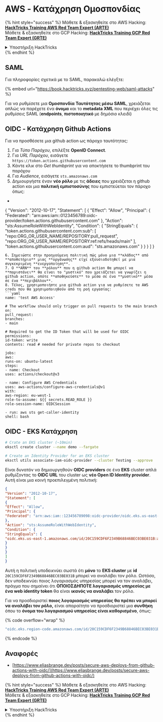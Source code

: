 # AWS - Κατάχρηση Ομοσπονδίας

{% hint style="success" %}
Μάθετε & εξασκηθείτε στο AWS Hacking:<img src="../../../.gitbook/assets/image (1) (1) (1) (1).png" alt="" data-size="line">[**HackTricks Training AWS Red Team Expert (ARTE)**](https://training.hacktricks.xyz/courses/arte)<img src="../../../.gitbook/assets/image (1) (1) (1) (1).png" alt="" data-size="line">\
Μάθετε & εξασκηθείτε στο GCP Hacking: <img src="../../../.gitbook/assets/image (2) (1).png" alt="" data-size="line">[**HackTricks Training GCP Red Team Expert (GRTE)**<img src="../../../.gitbook/assets/image (2) (1).png" alt="" data-size="line">](https://training.hacktricks.xyz/courses/grte)

<details>

<summary>Υποστήριξη HackTricks</summary>

* Ελέγξτε τα [**σχέδια συνδρομής**](https://github.com/sponsors/carlospolop)!
* **Εγγραφείτε στο** 💬 [**Discord group**](https://discord.gg/hRep4RUj7f) ή στο [**telegram group**](https://t.me/peass) ή **ακολουθήστε** μας στο **Twitter** 🐦 [**@hacktricks\_live**](https://twitter.com/hacktricks_live)**.**
* **Μοιραστείτε κόλπα hacking υποβάλλοντας PRs στα** [**HackTricks**](https://github.com/carlospolop/hacktricks) και [**HackTricks Cloud**](https://github.com/carlospolop/hacktricks-cloud) github repos.

</details>
{% endhint %}

## SAML

Για πληροφορίες σχετικά με το SAML, παρακαλώ ελέγξτε:

{% embed url="https://book.hacktricks.xyz/pentesting-web/saml-attacks" %}

Για να ρυθμίσετε μια **Ομοσπονδία Ταυτότητας μέσω SAML**, χρειάζεται απλώς να παρέχετε ένα **όνομα** και το **metadata XML** που περιέχει όλες τις ρυθμίσεις SAML (**endpoints**, **πιστοποιητικό** με δημόσιο κλειδί)

## OIDC - Κατάχρηση Github Actions

Για να προσθέσετε μια github action ως πάροχο ταυτότητας:

1. Για _Τύπο Παρόχου_, επιλέξτε **OpenID Connect**.
2. Για _URL Παρόχου_, εισάγετε `https://token.actions.githubusercontent.com`
3. Κάντε κλικ στο _Get thumbprint_ για να αποκτήσετε το thumbprint του παρόχου
4. Για _Audience_, εισάγετε `sts.amazonaws.com`
5. Δημιουργήστε έναν **νέο ρόλο** με τις **άδειες** που χρειάζεται η github action και μια **πολιτική εμπιστοσύνης** που εμπιστεύεται τον πάροχο όπως:
* ```json
{
"Version": "2012-10-17",
"Statement": [
{
"Effect": "Allow",
"Principal": {
"Federated": "arn:aws:iam::0123456789:oidc-provider/token.actions.githubusercontent.com"
},
"Action": "sts:AssumeRoleWithWebIdentity",
"Condition": {
"StringEquals": {
"token.actions.githubusercontent.com:sub": [
"repo:ORG_OR_USER_NAME/REPOSITORY:pull_request",
"repo:ORG_OR_USER_NAME/REPOSITORY:ref:refs/heads/main"
],
"token.actions.githubusercontent.com:aud": "sts.amazonaws.com"
}
}
}
]
}
```
6. Σημειώστε στην προηγούμενη πολιτική πώς μόνο μια **κλάδος** από **αποθετήριο** μιας **οργάνωσης** είχε εξουσιοδοτηθεί με μια συγκεκριμένη **ενεργοποίηση**.
7. Ο **ARN** του **ρόλου** που η github action θα μπορεί να **παριστάνει** θα είναι το "μυστικό" που χρειάζεται να γνωρίζει η github action, οπότε **αποθηκεύστε** το μέσα σε ένα **μυστικό** μέσα σε ένα **περιβάλλον**.
8. Τέλος, χρησιμοποιήστε μια github action για να ρυθμίσετε τα AWS creds που θα χρησιμοποιηθούν από τη ροή εργασίας:
```yaml
name: 'test AWS Access'

# The workflow should only trigger on pull requests to the main branch
on:
pull_request:
branches:
- main

# Required to get the ID Token that will be used for OIDC
permissions:
id-token: write
contents: read # needed for private repos to checkout

jobs:
aws:
runs-on: ubuntu-latest
steps:
- name: Checkout
uses: actions/checkout@v3

- name: Configure AWS Credentials
uses: aws-actions/configure-aws-credentials@v1
with:
aws-region: eu-west-1
role-to-assume: ${{ secrets.READ_ROLE }}
role-session-name: OIDCSession

- run: aws sts get-caller-identity
shell: bash
```
## OIDC - EKS Κατάχρηση
```bash
# Crate an EKS cluster (~10min)
eksctl create cluster --name demo --fargate
```

```bash
# Create an Identity Provider for an EKS cluster
eksctl utils associate-iam-oidc-provider --cluster Testing --approve
```
Είναι δυνατόν να δημιουργηθούν **OIDC providers** σε ένα **EKS** cluster απλά ρυθμίζοντας το **OIDC URL** του cluster ως **νέο Open ID Identity provider**. Αυτή είναι μια κοινή προεπιλεγμένη πολιτική:
```json
{
"Version": "2012-10-17",
"Statement": [
{
"Effect": "Allow",
"Principal": {
"Federated": "arn:aws:iam::123456789098:oidc-provider/oidc.eks.us-east-1.amazonaws.com/id/20C159CDF6F2349B68846BEC03BE031B"
},
"Action": "sts:AssumeRoleWithWebIdentity",
"Condition": {
"StringEquals": {
"oidc.eks.us-east-1.amazonaws.com/id/20C159CDF6F2349B68846BEC03BE031B:aud": "sts.amazonaws.com"
}
}
}
]
}
```
Αυτή η πολιτική υποδεικνύει σωστά ότι **μόνο** το **EKS cluster** με **id** `20C159CDF6F2349B68846BEC03BE031B` μπορεί να αναλάβει τον ρόλο. Ωστόσο, δεν υποδεικνύει ποιος λογαριασμός υπηρεσίας μπορεί να τον αναλάβει, πράγμα που σημαίνει ότι **ΟΠΟΙΟΣΔΗΠΟΤΕ λογαριασμός υπηρεσίας με ένα web identity token** θα είναι **ικανός να αναλάβει** τον ρόλο.

Για να προσδιοριστεί **ποιος λογαριασμός υπηρεσίας θα πρέπει να μπορεί να αναλάβει τον ρόλο,** είναι απαραίτητο να προσδιοριστεί μια **συνθήκη** όπου το **όνομα του λογαριασμού υπηρεσίας είναι καθορισμένο**, όπως: 

{% code overflow="wrap" %}
```bash
"oidc.eks.region-code.amazonaws.com/id/20C159CDF6F2349B68846BEC03BE031B:sub": "system:serviceaccount:default:my-service-account",
```
{% endcode %}

## Αναφορές

* [https://www.eliasbrange.dev/posts/secure-aws-deploys-from-github-actions-with-oidc/](https://www.eliasbrange.dev/posts/secure-aws-deploys-from-github-actions-with-oidc/)

{% hint style="success" %}
Μάθετε & εξασκηθείτε στο AWS Hacking:<img src="../../../.gitbook/assets/image (1) (1) (1) (1).png" alt="" data-size="line">[**HackTricks Training AWS Red Team Expert (ARTE)**](https://training.hacktricks.xyz/courses/arte)<img src="../../../.gitbook/assets/image (1) (1) (1) (1).png" alt="" data-size="line">\
Μάθετε & εξασκηθείτε στο GCP Hacking: <img src="../../../.gitbook/assets/image (2) (1).png" alt="" data-size="line">[**HackTricks Training GCP Red Team Expert (GRTE)**<img src="../../../.gitbook/assets/image (2) (1).png" alt="" data-size="line">](https://training.hacktricks.xyz/courses/grte)

<details>

<summary>Υποστήριξη HackTricks</summary>

* Ελέγξτε τα [**σχέδια συνδρομής**](https://github.com/sponsors/carlospolop)!
* **Εγγραφείτε στην** 💬 [**ομάδα Discord**](https://discord.gg/hRep4RUj7f) ή στην [**ομάδα telegram**](https://t.me/peass) ή **ακολουθήστε** μας στο **Twitter** 🐦 [**@hacktricks\_live**](https://twitter.com/hacktricks_live)**.**
* **Μοιραστείτε κόλπα hacking υποβάλλοντας PRs στα** [**HackTricks**](https://github.com/carlospolop/hacktricks) και [**HackTricks Cloud**](https://github.com/carlospolop/hacktricks-cloud) github repos.

</details>
{% endhint %}
